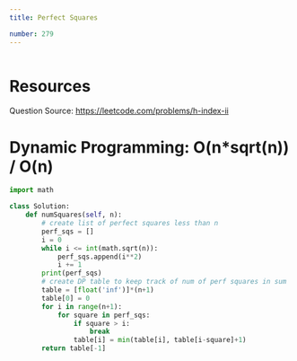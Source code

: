 ```yaml
---
title: Perfect Squares

number: 279
---
```


```toc

```

# Resources

Question Source: https://leetcode.com/problems/h-index-ii



# Dynamic Programming: O(n*sqrt(n)) / O(n)

```python
import math

class Solution:
    def numSquares(self, n):
        # create list of perfect squares less than n
        perf_sqs = []
        i = 0
        while i <= int(math.sqrt(n)):
            perf_sqs.append(i**2)
            i += 1
        print(perf_sqs)
        # create DP table to keep track of num of perf squares in sum
        table = [float('inf')]*(n+1)
        table[0] = 0
        for i in range(n+1):
            for square in perf_sqs:
                if square > i:
                    break
                table[i] = min(table[i], table[i-square]+1)
        return table[-1]
```



